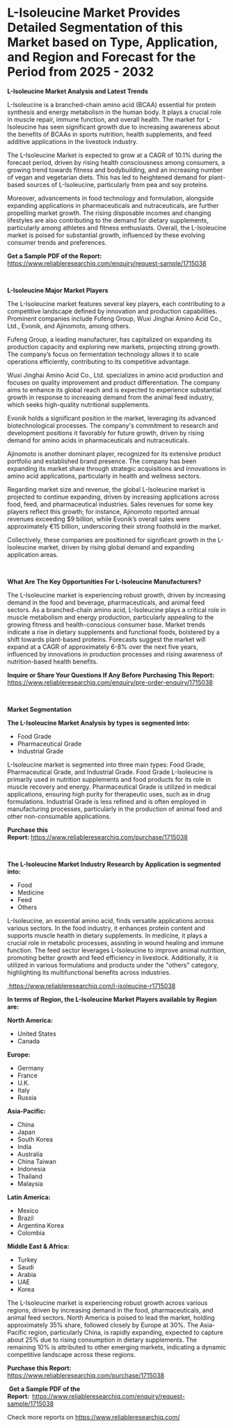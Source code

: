<p><h1>L-Isoleucine Market Provides Detailed Segmentation of this Market based on Type, Application, and Region and Forecast for the Period from 2025 - 2032</h1></p><p><strong>L-Isoleucine Market Analysis and Latest Trends</strong></p>
<p><p>L-Isoleucine is a branched-chain amino acid (BCAA) essential for protein synthesis and energy metabolism in the human body. It plays a crucial role in muscle repair, immune function, and overall health. The market for L-Isoleucine has seen significant growth due to increasing awareness about the benefits of BCAAs in sports nutrition, health supplements, and feed additive applications in the livestock industry.</p><p>The L-Isoleucine Market is expected to grow at a CAGR of 10.1% during the forecast period, driven by rising health consciousness among consumers, a growing trend towards fitness and bodybuilding, and an increasing number of vegan and vegetarian diets. This has led to heightened demand for plant-based sources of L-Isoleucine, particularly from pea and soy proteins.</p><p>Moreover, advancements in food technology and formulation, alongside expanding applications in pharmaceuticals and nutraceuticals, are further propelling market growth. The rising disposable incomes and changing lifestyles are also contributing to the demand for dietary supplements, particularly among athletes and fitness enthusiasts. Overall, the L-Isoleucine market is poised for substantial growth, influenced by these evolving consumer trends and preferences.</p></p>
<p><strong>Get a Sample PDF of the Report:&nbsp;</strong> <a href="https://www.reliableresearchiq.com/enquiry/request-sample/1715038?utm_campaign=1123&utm_medium=2&utm_source=Github&utm_content=ia&utm_term=11012025&utm_id=l-isoleucine">https://www.reliableresearchiq.com/enquiry/request-sample/1715038</a></p>
<p>&nbsp;</p>
<p><strong>L-Isoleucine Major Market Players</strong></p>
<p><p>The L-Isoleucine market features several key players, each contributing to a competitive landscape defined by innovation and production capabilities. Prominent companies include Fufeng Group, Wuxi Jinghai Amino Acid Co., Ltd., Evonik, and Ajinomoto, among others.</p><p>Fufeng Group, a leading manufacturer, has capitalized on expanding its production capacity and exploring new markets, projecting strong growth. The company’s focus on fermentation technology allows it to scale operations efficiently, contributing to its competitive advantage.</p><p>Wuxi Jinghai Amino Acid Co., Ltd. specializes in amino acid production and focuses on quality improvement and product differentiation. The company aims to enhance its global reach and is expected to experience substantial growth in response to increasing demand from the animal feed industry, which seeks high-quality nutritional supplements.</p><p>Evonik holds a significant position in the market, leveraging its advanced biotechnological processes. The company's commitment to research and development positions it favorably for future growth, driven by rising demand for amino acids in pharmaceuticals and nutraceuticals.</p><p>Ajinomoto is another dominant player, recognized for its extensive product portfolio and established brand presence. The company has been expanding its market share through strategic acquisitions and innovations in amino acid applications, particularly in health and wellness sectors.</p><p>Regarding market size and revenue, the global L-Isoleucine market is projected to continue expanding, driven by increasing applications across food, feed, and pharmaceutical industries. Sales revenues for some key players reflect this growth; for instance, Ajinomoto reported annual revenues exceeding $9 billion, while Evonik’s overall sales were approximately €15 billion, underscoring their strong foothold in the market.</p><p>Collectively, these companies are positioned for significant growth in the L-Isoleucine market, driven by rising global demand and expanding application areas.</p></p>
<p>&nbsp;</p>
<p><strong>What Are The Key Opportunities For L-Isoleucine Manufacturers?</strong></p>
<p><p>The L-Isoleucine market is experiencing robust growth, driven by increasing demand in the food and beverage, pharmaceuticals, and animal feed sectors. As a branched-chain amino acid, L-Isoleucine plays a critical role in muscle metabolism and energy production, particularly appealing to the growing fitness and health-conscious consumer base. Market trends indicate a rise in dietary supplements and functional foods, bolstered by a shift towards plant-based proteins. Forecasts suggest the market will expand at a CAGR of approximately 6-8% over the next five years, influenced by innovations in production processes and rising awareness of nutrition-based health benefits.</p></p>
<p><strong>Inquire or Share Your Questions If Any Before Purchasing This Report:</strong> <a href="https://www.reliableresearchiq.com/enquiry/pre-order-enquiry/1715038?utm_campaign=1123&utm_medium=2&utm_source=Github&utm_content=ia&utm_term=11012025&utm_id=l-isoleucine">https://www.reliableresearchiq.com/enquiry/pre-order-enquiry/1715038</a></p>
<p>&nbsp;</p>
<p><strong>Market Segmentation</strong></p>
<p><strong>The L-Isoleucine Market Analysis by types is segmented into:</strong></p>
<p><ul><li>Food Grade</li><li>Pharmaceutical Grade</li><li>Industrial Grade</li></ul></p>
<p><p>L-Isoleucine market is segmented into three main types: Food Grade, Pharmaceutical Grade, and Industrial Grade. Food Grade L-Isoleucine is primarily used in nutrition supplements and food products for its role in muscle recovery and energy. Pharmaceutical Grade is utilized in medical applications, ensuring high purity for therapeutic uses, such as in drug formulations. Industrial Grade is less refined and is often employed in manufacturing processes, particularly in the production of animal feed and other non-consumable applications.</p></p>
<p><strong>Purchase this Report:&nbsp;</strong><a href="https://www.reliableresearchiq.com/purchase/1715038?utm_campaign=1123&utm_medium=2&utm_source=Github&utm_content=ia&utm_term=11012025&utm_id=l-isoleucine">https://www.reliableresearchiq.com/purchase/1715038</a></p>
<p>&nbsp;</p>
<p><strong>The L-Isoleucine Market Industry Research by Application is segmented into:</strong></p>
<p><ul><li>Food</li><li>Medicine</li><li>Feed</li><li>Others</li></ul></p>
<p><p>L-Isoleucine, an essential amino acid, finds versatile applications across various sectors. In the food industry, it enhances protein content and supports muscle health in dietary supplements. In medicine, it plays a crucial role in metabolic processes, assisting in wound healing and immune function. The feed sector leverages L-Isoleucine to improve animal nutrition, promoting better growth and feed efficiency in livestock. Additionally, it is utilized in various formulations and products under the "others" category, highlighting its multifunctional benefits across industries.</p></p>
<p><a href="https://www.reliableresearchiq.com/l-isoleucine-r1715038?utm_campaign=1123&utm_medium=2&utm_source=Github&utm_content=ia&utm_term=11012025&utm_id=l-isoleucine">&nbsp;https://www.reliableresearchiq.com/l-isoleucine-r1715038</a></p>
<p><strong>In terms of Region, the L-Isoleucine Market Players available by Region are:</strong></p>
<p>
    <p> <strong> North America: </strong>
        <ul>
            <li>United States</li>
            <li>Canada</li>
        </ul>
        </p> 
    <p> <strong> Europe: </strong>
        <ul>
            <li>Germany</li>
            <li>France</li>
            <li>U.K.</li>
            <li>Italy</li>
            <li>Russia</li>
        </ul>
        </p> 
    <p> <strong> Asia-Pacific: </strong>
        <ul>
            <li>China</li>
            <li>Japan</li>
            <li>South Korea</li>
            <li>India</li>
            <li>Australia</li>
            <li>China Taiwan</li>
            <li>Indonesia</li>
            <li>Thailand</li>
            <li>Malaysia</li>
        </ul>
        </p> 
    <p> <strong> Latin America: </strong>
        <ul>
            <li>Mexico</li>
            <li>Brazil</li>
            <li>Argentina Korea</li>
            <li>Colombia</li>
        </ul>
        </p> 
    <p> <strong> Middle East & Africa: </strong>
        <ul>
            <li>Turkey</li>
            <li>Saudi</li>
            <li>Arabia</li>
            <li>UAE</li>
            <li>Korea</li>
        </ul>
    </p>
    </p>
<p><p>The L-Isoleucine market is experiencing robust growth across various regions, driven by increasing demand in the food, pharmaceuticals, and animal feed sectors. North America is poised to lead the market, holding approximately 35% share, followed closely by Europe at 30%. The Asia-Pacific region, particularly China, is rapidly expanding, expected to capture about 25% due to rising consumption in dietary supplements. The remaining 10% is attributed to other emerging markets, indicating a dynamic competitive landscape across these regions.</p></p>
<p><strong>Purchase this Report: </strong><a href="https://www.reliableresearchiq.com/purchase/1715038?utm_campaign=1123&utm_medium=2&utm_source=Github&utm_content=ia&utm_term=11012025&utm_id=l-isoleucine">https://www.reliableresearchiq.com/purchase/1715038</a></p>
<p>&nbsp;<strong>Get a Sample PDF of the Report:&nbsp;&nbsp;</strong><a href="https://www.reliableresearchiq.com/enquiry/request-sample/1715038?utm_campaign=1123&utm_medium=2&utm_source=Github&utm_content=ia&utm_term=11012025&utm_id=l-isoleucine">https://www.reliableresearchiq.com/enquiry/request-sample/1715038</a></p>
<p><strong></strong></p>
<p>Check more reports on <a href="https://www.reliableresearchiq.com/?utm_campaign=1123&utm_medium=2&utm_source=Github&utm_content=ia&utm_term=11012025&utm_id=l-isoleucine">https://www.reliableresearchiq.com/</a></p>